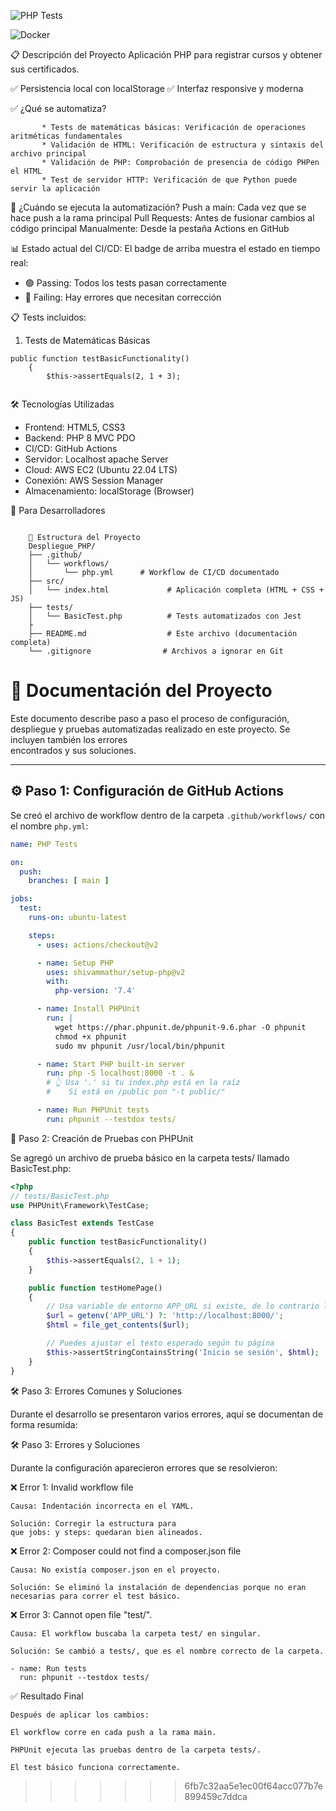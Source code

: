 ![PHP Tests](https://github.com/DeltaBairon/Despliegue_PHP/actions/workflows/php.yml/badge.svg)

 ![Docker](https://img.shields.io/badge/Docker-Ready-blue?logo=docker) 


📋 Descripción del Proyecto
Aplicación PHP para registrar cursos y obtener sus certificados.

✅ Persistencia local con localStorage
✅ Interfaz responsive y moderna


✅ ¿Qué se automatiza?
```
       * Tests de matemáticas básicas: Verificación de operaciones aritméticas fundamentales
       * Validación de HTML: Verificación de estructura y sintaxis del archivo principal
       * Validación de PHP: Comprobación de presencia de código PHPen el HTML
       * Test de servidor HTTP: Verificación de que Python puede servir la aplicación
```


🔄 ¿Cuándo se ejecuta la automatización?
    Push a main: Cada vez que se hace push a la rama principal
    Pull Requests: Antes de fusionar cambios al código principal
    Manualmente: Desde la pestaña Actions en GitHub

📊 Estado actual del CI/CD:
    El badge de arriba muestra el estado en tiempo real:

* 🟢 Passing: Todos los tests pasan correctamente
* 🔴 Failing: Hay errores que necesitan corrección


📋 Tests incluidos:
1. Tests de Matemáticas Básicas

```
public function testBasicFunctionality()
    {
        $this->assertEquals(2, 1 + 3);


```

🛠️ Tecnologías Utilizadas
* Frontend: HTML5, CSS3
* Backend: PHP 8 MVC PDO
* CI/CD: GitHub Actions
* Servidor: Localhost apache Server
* Cloud: AWS EC2 (Ubuntu 22.04 LTS)
* Conexión: AWS Session Manager
* Almacenamiento: localStorage (Browser)

🧪 Para Desarrolladores
```

    📁 Estructura del Proyecto
    Despliegue_PHP/
    ├── .github/
    │   └── workflows/
    │       └── php.yml      # Workflow de CI/CD documentado
    ├── src/
    │   └── index.html             # Aplicación completa (HTML + CSS + JS)
    ├── tests/
    │   └── BasicTest.php          # Tests automatizados con Jest
    ├
    ├── README.md                  # Este archivo (documentación completa)
    └── .gitignore                # Archivos a ignorar en Git
```
# 📘 Documentación del Proyecto

Este documento describe paso a paso el proceso de configuración, despliegue y 
pruebas automatizadas realizado en este proyecto.  Se incluyen también los errores  
encontrados y sus soluciones.

---

## ⚙️ Paso 1: Configuración de GitHub Actions

Se creó el archivo de workflow dentro de la 
carpeta `.github/workflows/` con el nombre `php.yml`:

```yaml
name: PHP Tests

on:
  push:
    branches: [ main ]

jobs:
  test:
    runs-on: ubuntu-latest

    steps:
      - uses: actions/checkout@v2

      - name: Setup PHP
        uses: shivammathur/setup-php@v2
        with:
          php-version: '7.4'

      - name: Install PHPUnit
        run: |
          wget https://phar.phpunit.de/phpunit-9.6.phar -O phpunit
          chmod +x phpunit
          sudo mv phpunit /usr/local/bin/phpunit

      - name: Start PHP built-in server
        run: php -S localhost:8000 -t . &
        # 👆 Usa '.' si tu index.php está en la raíz
        #    Si está en /public pon "-t public/"

      - name: Run PHPUnit tests
        run: phpunit --testdox tests/


```
🧪 Paso 2: Creación de Pruebas con PHPUnit

Se agregó un archivo de prueba básico en la carpeta tests/ 
llamado BasicTest.php:

```php
<?php
// tests/BasicTest.php
use PHPUnit\Framework\TestCase;

class BasicTest extends TestCase
{
    public function testBasicFunctionality()
    {
        $this->assertEquals(2, 1 + 1);
    }

    public function testHomePage()
    {
        // Usa variable de entorno APP_URL si existe, de lo contrario localhost:8000
        $url = getenv('APP_URL') ?: 'http://localhost:8000/';
        $html = file_get_contents($url);

        // Puedes ajustar el texto esperado según tu página
        $this->assertStringContainsString('Inicio se sesión', $html);
    }
}

```
🛠️ Paso 3: Errores Comunes y Soluciones

Durante el desarrollo se presentaron varios errores, aquí se 
documentan de forma resumida:

🛠️ Paso 3: Errores y Soluciones

Durante la configuración aparecieron errores que se resolvieron:

❌ Error 1: Invalid workflow file

    Causa: Indentación incorrecta en el YAML.

    Solución: Corregir la estructura para 
    que jobs: y steps: quedaran bien alineados.

❌ Error 2: Composer could not find a composer.json file

    Causa: No existía composer.json en el proyecto.

    Solución: Se eliminó la instalación de dependencias porque no eran 
    necesarias para correr el test básico.

❌ Error 3: Cannot open file "test/".

    Causa: El workflow buscaba la carpeta test/ en singular.

    Solución: Se cambió a tests/, que es el nombre correcto de la carpeta.
```
- name: Run tests
  run: phpunit --testdox tests/
```
✅ Resultado Final

    Después de aplicar los cambios:

    El workflow corre en cada push a la rama main.

    PHPUnit ejecuta las pruebas dentro de la carpeta tests/.

    El test básico funciona correctamente.



>>>>>>> 6fb7c32aa5e1ec00f64acc077b7e899459c7ddca
